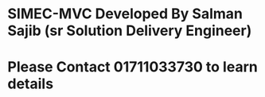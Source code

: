 # SIMEC-MVC Developed By Salman Sajib (sr Solution Delivery Engineer)
# Please Contact 01711033730 to learn details
